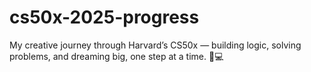 # cs50x-2025-progress
My creative journey through Harvard’s CS50x — building logic, solving problems, and dreaming big, one step at a time. 🌱💻
